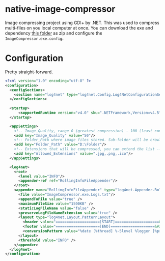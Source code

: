 # native-image-compressor
Image compressing project using GDI+ by .NET. This was used to compress multi-files on you local computer at once. You can download the exe and dependency [this folder](https://github.com/muzavan/native-image-compressor/tree/master/bin/Debug) as zip and configure the `ImageCompressor.exe.config`.

# Configuration
Pretty straight-forward.

```XML
﻿<?xml version="1.0" encoding="utf-8" ?>
<configuration>
  <configSections>
    <section name="log4net" type="log4net.Config.Log4NetConfigurationSectionHandler,Log4net"/>
  </configSections>
  
  <startup> 
      <supportedRuntime version="v4.0" sku=".NETFramework,Version=v4.5" />
  </startup>

  <appSettings>
    <!-- Image_Quality, range 0 (greatest compression) - 100 (least compression) -->
    <add key="Image_Quality" value="50"/>
    <!-- Folder_Path where image files stored. Sub-folder will be crawled recursively -->
    <add key="Folder_Path" value="D:\Folder"/>
    <!-- Extensions that will be compressed, you can extend the list -->
    <add key="Allowed_Extensions" value=".jpg,.png,.ico"/>
  </appSettings>

  <log4net>
    <root>
      <level value="INFO"/>
      <appender-ref ref="RollingInfoFileAppender"/>
    </root>
    <appender name="RollingInfoFileAppender" type="log4net.Appender.RollingFileAppender">
      <file value="ImageCompressor.exe.Logs.txt"/>
      <appendToFile value="true" />
      <maximumFileSize value="1500KB" />
      <staticLogFileName value="false" />
      <preserveLogFileNameExtension value="true" />
      <layout type="log4net.Layout.PatternLayout">
        <header value="====================[START]====================&#xD;&#xA;" />
        <footer value="====================[END]====================&#xD;&#xA;" />
        <conversionPattern value="%date [%thread] %-5level %logger [%property{NDC}] - %message%newline"/>
      </layout>
      <threshold value="INFO" />
    </appender>
  </log4net>
</configuration>
```
